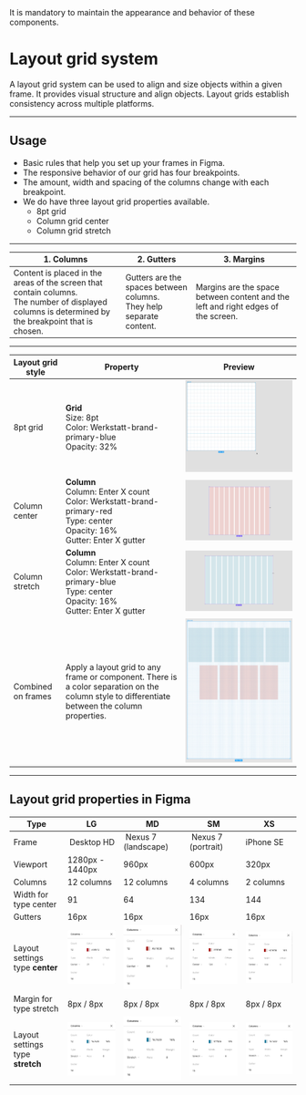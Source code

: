 <AlertWarning alertHeadline="Not modifiable">
It is mandatory to maintain the appearance and behavior of these components.
</AlertWarning>

# Layout grid system

A layout grid system can be used to align and size objects within a given frame. It provides visual structure and align objects. Layout grids establish consistency across multiple platforms.

---

## Usage

- Basic rules that help you set up your frames in Figma.
- The responsive behavior of our grid has four breakpoints.
- The amount, width and spacing of the columns change with each breakpoint.
- We do have three layout grid properties available.
  - 8pt grid
  - Column grid center
  - Column grid stretch

---

|  1. Columns | 2. Gutters | 3. Margins |
|---|---|---|
| Content is placed in the areas of the screen that contain columns.<br> The number of displayed columns is determined by the breakpoint that is chosen. | Gutters are the spaces between columns.<br> They help separate content. | Margins are the space between content and the left and right edges of the screen. |

---

Layout grid style | Property | Preview
---------|----------|---------
| 8pt grid | **Grid** <br> Size: 8pt <br> Color: Werkstatt-brand-primary-blue <br> Opacity: 32% | ![8pt grid](assets/properties/type/layout-grid-8pt.gif)
| Column center | **Column** <br> Column: Enter X count<br> Color: Werkstatt-brand-primary-red <br> Type: center <br> Opacity: 16% <br> Gutter: Enter X gutter | ![Column center](assets/properties/type/layout-grid-center.gif)
| Column stretch | **Column** <br> Column: Enter X count<br> Color: Werkstatt-brand-primary-blue <br> Type: center <br> Opacity: 16% <br> Gutter: Enter X gutter | ![Column stretch](assets/properties/type/layout-grid-stretch.gif)
| Combined on frames | Apply a layout grid to any frame or component. There is a color separation on the column style to differentiate between the column properties.| ![Column stretch](assets/properties/settings/../combined/applying-layout-grids@1x.png)

---

## Layout grid properties in Figma

| Type | LG | MD | SM  | XS |
|---|---|---|---|---|
| Frame | Desktop HD | Nexus 7 (landscape) | Nexus 7 (portrait) | iPhone SE |
| Viewport | 1280px - 1440px| 960px | 600px | 320px |
| Columns | 12 columns | 12 columns | 4 columns | 2 columns |
| Width for type center | 91 | 64 | 134 | 144 |
| Gutters | 16px | 16px | 16px | 16px |
| Layout settings type **center** | ![LG Layout](assets/properties/settings/LG-column-grid-center@1x.png) | ![MD Layout](assets/properties/settings/MD-column-grid-center@1x.png) | ![SM Layout](assets/properties/settings/SM-column-grid-center@1x.png) | ![XS Layout](assets/properties/settings/XS-column-grid-center@1x.png) |
| Margin for type stretch | 8px / 8px | 8px / 8px | 8px / 8px | 8px / 8px |
| Layout settings type **stretch** | ![LG Layout](assets/properties/settings/LG-column-grid-stretch@1x.png) | ![MD Layout](assets/properties/settings/MD-column-grid-stretch@1x.png) | ![SM Layout](assets/properties/settings/SM-column-grid-stretch@1x.png) | ![XS Layout](assets/properties/settings/XS-column-grid-stretch@1x.png) |